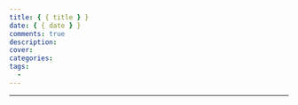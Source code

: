 ```yaml
---
title: { { title } }
date: { { date } }
comments: true
description:
cover:
categories:
tags:
  -
---
```


---
